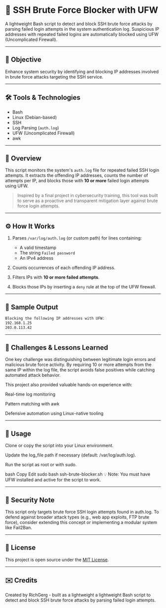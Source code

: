 # 🔐 SSH Brute Force Blocker with UFW

A lightweight Bash script to detect and block SSH brute force attacks by parsing failed login attempts in the system authentication log. Suspicious IP addresses with repeated failed logins are automatically blocked using UFW (Uncomplicated Firewall).

---

## 📌 Objective

Enhance system security by identifying and blocking IP addresses involved in brute force attacks targeting the SSH service.

---

## 🛠️ Tools & Technologies

- Bash
- Linux (Debian-based)
- SSH
- Log Parsing (`auth.log`)
- UFW (Uncomplicated Firewall)
- awk

---

## 📖 Overview

This script monitors the system's `auth.log` file for repeated failed SSH login attempts. It extracts the offending IP addresses, counts the number of attempts per IP, and blocks those with **10 or more** failed login attempts using UFW.

> Inspired by a final project in cybersecurity training, this tool was built to serve as a proactive and transparent mitigation layer against brute force login attempts.

---

## ⚙️ How It Works

1. Parses `/var/log/auth.log` (or custom path) for lines containing:
   - A valid timestamp
   - The string `Failed password`
   - An IPv4 address

2. Counts occurrences of each offending IP address.

3. Filters IPs with **10 or more failed attempts**.

4. Blocks those IPs by inserting a `deny` rule at the top of the UFW firewall.

---

## 🧪 Sample Output

```bash
Blocking the following IP addresses with UFW:
192.168.1.25
203.0.113.42
```

---

## 🧠 Challenges & Lessons Learned

One key challenge was distinguishing between legitimate login errors and malicious brute force activity. By requiring 10 or more attempts from the same IP within the log file, the script avoids false positives while catching automated attack behavior.

This project also provided valuable hands-on experience with:

Real-time log monitoring

Pattern matching with awk

Defensive automation using Linux-native tooling

---

## 📂 Usage

Clone or copy the script into your Linux environment.

Update the log_file path if necessary (default: /var/log/auth.log).

Run the script as root or with sudo.

bash
Copy
Edit
sudo bash ssh-brute-blocker.sh
💡 Note: You must have UFW installed and active for the script to work.

---

## 🔑 Security Note

This script only targets brute force SSH login attempts found in auth.log. To defend against broader attack types (e.g., web app exploits, FTP brute force), consider extending this concept or implementing a modular system like Fail2Ban.

---

## 📄 License

This project is open source under the [MIT License](LICENSE).

---

## ✉️ Credits

Created by RichGerg - built as a lightweight a lightweight Bash script to detect and block SSH brute force attacks by parsing failed login attempts.
